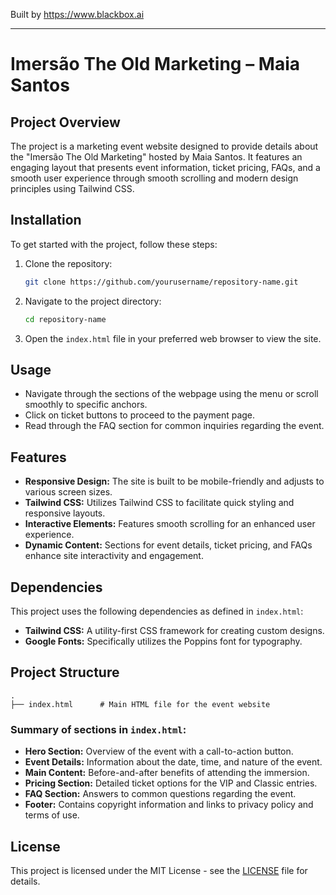 
Built by https://www.blackbox.ai

---

# Imersão The Old Marketing – Maia Santos

## Project Overview
The project is a marketing event website designed to provide details about the "Imersão The Old Marketing" hosted by Maia Santos. It features an engaging layout that presents event information, ticket pricing, FAQs, and a smooth user experience through smooth scrolling and modern design principles using Tailwind CSS.

## Installation
To get started with the project, follow these steps:

1. Clone the repository:
   ```bash
   git clone https://github.com/yourusername/repository-name.git
   ```
2. Navigate to the project directory:
   ```bash
   cd repository-name
   ```
3. Open the `index.html` file in your preferred web browser to view the site.

## Usage
- Navigate through the sections of the webpage using the menu or scroll smoothly to specific anchors.
- Click on ticket buttons to proceed to the payment page.
- Read through the FAQ section for common inquiries regarding the event.

## Features
- **Responsive Design:** The site is built to be mobile-friendly and adjusts to various screen sizes.
- **Tailwind CSS:** Utilizes Tailwind CSS to facilitate quick styling and responsive layouts.
- **Interactive Elements:** Features smooth scrolling for an enhanced user experience.
- **Dynamic Content:** Sections for event details, ticket pricing, and FAQs enhance site interactivity and engagement.

## Dependencies
This project uses the following dependencies as defined in `index.html`:
- **Tailwind CSS:** A utility-first CSS framework for creating custom designs.
- **Google Fonts:** Specifically utilizes the Poppins font for typography.

## Project Structure
```
.
├── index.html      # Main HTML file for the event website
```

### Summary of sections in `index.html`:
- **Hero Section:** Overview of the event with a call-to-action button.
- **Event Details:** Information about the date, time, and nature of the event.
- **Main Content:** Before-and-after benefits of attending the immersion.
- **Pricing Section:** Detailed ticket options for the VIP and Classic entries.
- **FAQ Section:** Answers to common questions regarding the event.
- **Footer:** Contains copyright information and links to privacy policy and terms of use.

## License
This project is licensed under the MIT License - see the [LICENSE](LICENSE) file for details.